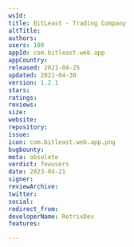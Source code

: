 ```yaml
---
wsId: 
title: BitLeast - Trading Company
altTitle: 
authors: 
users: 100
appId: com.bitleast.web.app
appCountry: 
released: 2021-04-25
updated: 2021-04-30
version: 1.2.1
stars: 
ratings: 
reviews: 
size: 
website: 
repository: 
issue: 
icon: com.bitleast.web.app.png
bugbounty: 
meta: obsolete
verdict: fewusers
date: 2023-04-21
signer: 
reviewArchive: 
twitter: 
social: 
redirect_from: 
developerName: RetrixDev
features: 

---
```


